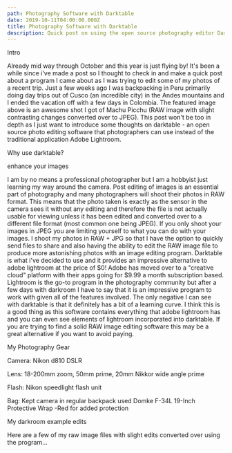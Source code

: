 ```yaml
---
path: Photography Software with Darktable
date: 2019-10-11T04:00:00.000Z
title: Photography Software with Darktable
description: Quick post on using the open source photography editor Darktable
---
```

Intro



Already mid way through October and this year is just flying by! It's been a while since i've made a post so I thought to check in and make a quick post about a program I came about as I was trying to edit some of my photos of a recent trip. Just a few weeks ago I was backpacking in Peru primarily doing day trips out of Cusco (an incredible city) in the Andes mountains and I ended the vacation off with a few days in Colombia. The featured image above is an awesome shot I got of Machu Picchu (RAW image with slight contrasting changes converted over to JPEG). This post won't be too in depth as I just want to introduce some thoughts on darktable - an open source photo editing software that photographers can use instead of the traditional application Adobe Lightroom.



Why use darktable?









enhance your images



I am by no means a professional photographer but I am a hobbyist just learning my way around the camera. Post editing of images is an essential part of photography and many photographers will shoot their photos in RAW format. This means that the photo taken is exactly as the sensor in the camera sees it without any editing and therefore the file is not actually usable for viewing unless it has been edited and converted over to a different file format (most common one being JPEG). If you only shoot your images in JPEG you are limiting yourself to what you can do with your images. I shoot my photos in RAW + JPG so that I have the option to quickly send files to share and also having the ability to edit the RAW image file to produce more astonishing photos with an image editing program. Darktable is what i've decided to use and it provides an impressive alternative to adobe lightroom at the price of $0! Adobe has moved over to a "creative cloud" platform with their apps going for $9.99 a month subscription based. Lightroom is the go-to program in the photography community but after a few days with darkroom I have to say that it is an impressive program to work with given all of the features involved. The only negative I can see with darktable is that it definitely has a bit of a learning curve. I think this is a good thing as this software contains everything that adobe lightroom has and you can even see elements of lightroom incorporated into darktable. If you are trying to find a solid RAW image editing software this may be a great alternative if you want to avoid paying.



My Photography Gear

Camera: Nikon d810 DSLR

Lens: 18-200mm zoom, 50mm prime, 20mm Nikkor wide angle prime

Flash: Nikon speedlight flash unit

Bag: Kept camera in regular backpack used Domke F-34L 19-Inch Protective Wrap -Red for added protection

My darkroom example edits



Here are a few of my raw image files with slight edits converted over using the program...
